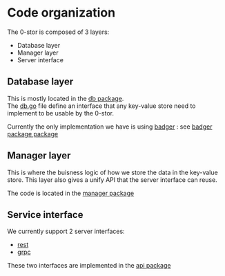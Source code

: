 # Code organization

The 0-stor is composed of 3 layers:
- Database layer
- Manager layer
- Server interface

## Database layer
This is mostly located in the [db package](../../../server/db).  
The [db.go](../../../server/db/db.go) file define an interface that any key-value store need to implement to be usable by the 0-stor.

Currently the only implementation we have is using [badger](https://github.com/dgraph-io/badger) : see [badger package package](../../../server/db/badger)


## Manager layer
This is where the buisness logic of how we store the data in the key-value store. This layer also gives a unify API that the server interface can reuse.


The code is located in the [manager package](../../../server/manager)

## Service interface
We currently support 2 server interfaces:
- [rest](/server/api/rest)
- [grpc](/server/api/grpc)

These two interfaces are implemented in the [api package](../../../server/api)
